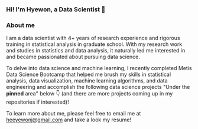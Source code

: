 ### Hi! I'm Hyewon, a Data Scientist 👋‍

### About me 
I am a data scientist with 4+ years of research experience 
and rigorous training in statistical analysis in graduate school.
With my research work and studies in statistics and data analysis, 
it naturally led me interested in and became passionated 
about pursuing data science. 

To delve into data science and machine learning, 
I recently completed Metis Data Science Bootcamp 
that helped me brush my skills in statistical analysis, 
data visualization, machine learning algorithms, 
and data engineering and accomplish the following
data science projects "Under the **pinned** area" below 👇
(and there are more projects coming up in my repositories if interested)!

To learn more about me, please feel free to email me at heeyewonj@gmail.com
and take a look my resume! 

